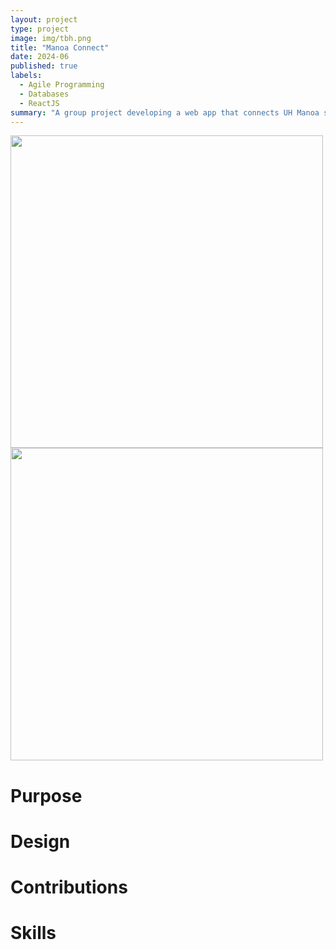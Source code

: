 ```yaml
---
layout: project
type: project
image: img/tbh.png
title: "Manoa Connect"
date: 2024-06
published: true
labels:
  - Agile Programming
  - Databases
  - ReactJS
summary: "A group project developing a web app that connects UH Manoa students of different majors."
---
```


<div>
  <img width="500px" src="../img/holdup.png" class="img-thumbnail" >
  <img width="500px" src="../img/wait a min copy.png" class="img-thumbnail" >
</div>

# Purpose

# Design 

# Contributions

# Skills
